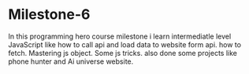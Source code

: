 # Milestone-6

In this programming hero course milestone i learn intermediatle level JavaScript like   how to call api and load data to website form api.
how to fetch.
Mastering js object.
Some js tricks.
also done some projects like phone hunter and Ai universe website.
